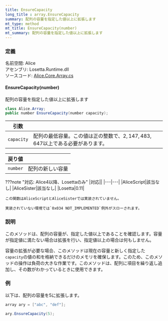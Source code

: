 ```yaml
---
title: EnsureCapacity
long_title : array.EnsureCapacity
summary: 配列の容量を指定した値以上に拡張します
mt_type: method
mt_title: EnsureCapacity(number)
mt_summary: 配列の容量を指定した値以上に拡張します
---
```


### 定義
名前空間: Alice<br/>
アセンブリ: Losetta.Runtime.dll<br/>
ソースコード: [Alice.Core.Array.cs](https://github.com/WSOFT-Project/Losetta/blob/master/Losetta.Runtime/Core/Extension/Alice.Core.Array.cs)

#### EnsureCapacity(number)

配列の容量を指定した値以上に拡張します

```cs title="AliceScript"
class Alice.Array;
public number EnsureCapacity(number capacity);
```

引数||
---|-|
`capacity`|配列の最低容量。この値は正の整数で、$2,147,483,647$以上である必要があります。

戻り値||
---|-|
`number`|配列の新しい容量

???note "対応: Alice4以降、Losettaのみ"
    |対応||
    |---|---|
    |AliceScript|該当なし|
    |AliceSister|該当なし|
    |Losetta|0.11|

    この関数はAliceScriptとAliceSisterでは実装されていません。

    実装されていない環境では`0x034 NOT_IMPLEMENTED`例外がスローされます。

### 説明
このメソッドは、配列の容量が、指定した値以上であることを確認します。容量が指定値に満たない場合は拡張を行い、指定値以上の場合は何もしません。

容量の拡張が必要な場合、このメソッドは現在の容量と新しく指定した`capacity`の値の和を格納できるだけのメモリを確保します。このため、このメソッドの操作は負荷の大きな作業です。このメソッドは、配列に項目を繰り返し追加し、その数がわかっているときに使用できます。

### 例
以下は、配列の容量を5に拡張します。

```cs title="AliceScript"
array ary = ["abc", "def"];

ary.EnsureCapacity(5);
```
